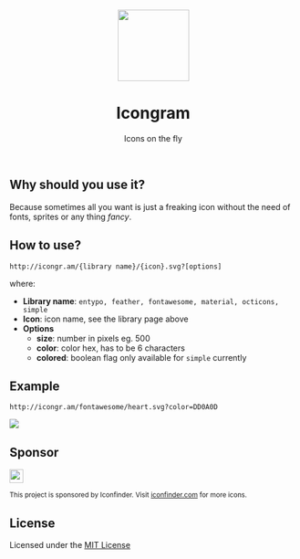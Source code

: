 <br/>
<p align="center"><a href="https://icongr.am" target="_blank"><img width="125"src="https://icongr.am/logo.svg"></a></p>

<h1 align="center">Icongram</h1>

<p align="center">Icons on the fly</p>

<br/>

## Why should you use it?

Because sometimes all you want is just a freaking icon without the need of fonts, sprites or any thing _fancy_.


## How to use?

```
http://icongr.am/{library name}/{icon}.svg?[options]
```

where:
- **Library name**: `entypo, feather, fontawesome, material, octicons, simple`
- **Icon**: icon name, see the library page above
- **Options**
  - **size**: number in pixels eg. 500
  - **color**: color hex, has to be 6 characters
  - **colored**: boolean flag only available for `simple` currently

## Example

```
http://icongr.am/fontawesome/heart.svg?color=DD0A0D
```

![](http://icongr.am/fontawesome/heart.svg?color=DD0A0D)

## Sponsor

<a href="https://www.iconfinder.com?utm_campaign=Icongram&utm_medium=partner&utm_source=Icongram&utm_content=Github" target="_blank"><img src="https://icongr.am/if_text_black_182504.svg" height="24"></a>
<p><small>This project is sponsored by Iconfinder. Visit <a href="https://www.iconfinder.com?utm_campaign=Icongram&utm_medium=partner&utm_source=Icongram&utm_content=Github" target="_blank">iconfinder.com</a> for more icons.</small></p>

## License

Licensed under the [MIT License](LICENSE.md)
